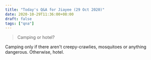 ```yaml
---
title: "Today's Q&A for Jiayee (29 Oct 2020)"
date: 2020-10-29T11:36:00+08:00
draft: false
tags: ["qna"]
---
```

> Camping or hotel?

Camping only if there aren't creepy-crawlies, mosquitoes or anything dangerous. Otherwise, hotel.
